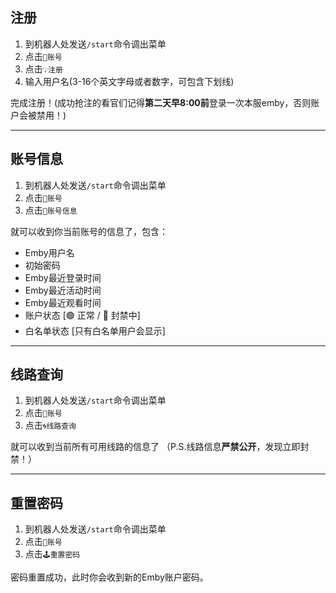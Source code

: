 ## 注册

1. 到机器人处发送`/start`命令调出菜单  
2. 点击`🔱账号`  
3. 点击`💡注册`  
4. 输入用户名(3-16个英文字母或者数字，可包含下划线)  

完成注册！(成功抢注的看官们记得**第二天早8:00前**登录一次本服emby，否则账户会被禁用！)

* * *
## 账号信息

1. 到机器人处发送`/start`命令调出菜单  
2. 点击`🔱账号`  
3. 点击`👑账号信息`  

就可以收到你当前账号的信息了，包含：  
- Emby用户名
- 初始密码
- Emby最近登录时间
- Emby最近活动时间
- Emby最近观看时间
- 账户状态 [🟢 正常 / 🔴  封禁中]
- 白名单状态 [只有白名单用户会显示]

* * *
## 线路查询

1. 到机器人处发送`/start`命令调出菜单  
2. 点击`🔱账号`  
3. 点击`🌀线路查询`  

就可以收到当前所有可用线路的信息了  （P.S.线路信息**严禁公开**，发现立即封禁！）


* * *
## 重置密码

1. 到机器人处发送`/start`命令调出菜单  
2. 点击`🔱账号`  
3. 点击`🕹️重置密码`  

密码重置成功，此时你会收到新的Emby账户密码。
